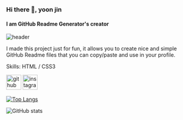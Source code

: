 ### Hi there 👋, yoon jin
#### I am GitHub Readme Generator's creator
![header](https://capsule-render.vercel.app/api?type=wave&color=auto&height=300&section=header&text=capsule%20render&fontSize=90)

I made this project just for fun, it allows you to create nice and simple GitHub Readme files that you can copy/paste and use in your profile.

Skills: HTML / CSS3

[<img src='https://cdn.jsdelivr.net/npm/simple-icons@3.0.1/icons/github.svg' alt='github' height='40'>](https://github.com/nmgvnm) [<img src='https://cdn.jsdelivr.net/npm/simple-icons@3.0.1/icons/instagram.svg' alt='instagram' height='40'>](https://www.instagram.com/yoon_jinn/)  

[![Top Langs](https://github-readme-stats.vercel.app/api/top-langs/?username=nmgvnm)](https://github.com/anuraghazra/github-readme-stats)

![GitHub stats](https://github-readme-stats.vercel.app/api?username=nmgvnm&show_icons=true&count_private=true)  
